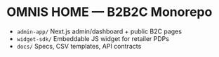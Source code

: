 # OMNIS HOME — B2B2C Monorepo
- `admin-app/` Next.js admin/dashboard + public B2C pages
- `widget-sdk/` Embeddable JS widget for retailer PDPs
- `docs/` Specs, CSV templates, API contracts
